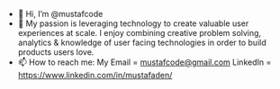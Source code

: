 - 👋 Hi, I’m @mustafcode
- 👀 My passion is leveraging technology to create valuable user experiences at scale. I enjoy combining creative problem solving, analytics & knowledge of user facing technologies in order to build products users love.
- 📫 How to reach me: My Email = mustafcode@gmail.com
      LinkedIn = https://www.linkedin.com/in/mustafaden/

<!---
mustafcode/mustafcode is a ✨ special ✨ repository because its `README.md` (this file) appears on your GitHub profile.
You can click the Preview link to take a look at your changes.
--->
